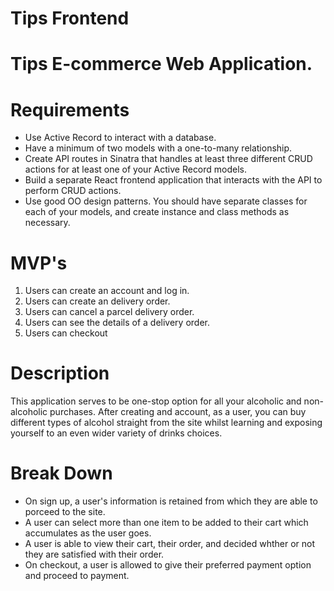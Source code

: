 # Tips Frontend
# Tips E-commerce Web Application.

# Requirements
- Use Active Record to interact with a database.
- Have a minimum of two models with a one-to-many relationship.
- Create API routes in Sinatra that handles at least three different CRUD actions for at least one of your Active   Record models.
- Build a separate React frontend application that interacts with the API to perform CRUD actions.
- Use good OO design patterns. You should have separate classes for each of your models, and create instance and class methods as necessary.

# MVP's

1. Users can create an account and log in.
2. Users can create an delivery order.
3. Users can cancel a parcel delivery order.
4. Users can see the details of a delivery order.
5. Users can checkout



# Description

This application serves to be one-stop option for all your alcoholic and non-alcoholic purchases. After creating and account, as a user, you can buy different types of alcohol straight from the site whilst learning and exposing yourself to an even wider variety of drinks choices.

# Break Down

- On sign up, a user's information is retained from which they are able to porceed to the site.
- A user can select more than one item to be added to their cart which accumulates as the user goes. 
- A user is able to view their cart, their order, and decided whther or not they are satisfied with their order.
- On checkout, a user is allowed to give their preferred payment option and proceed to payment.



